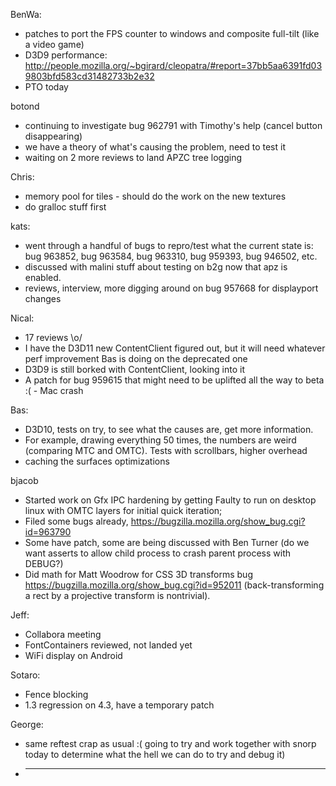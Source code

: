 BenWa:
* patches to port the FPS counter to windows and composite full-tilt (like a video game)
* D3D9 performance: http://people.mozilla.org/~bgirard/cleopatra/#report=37bb5aa6391fd039803bfd583cd31482733b2e32
* PTO today

botond
* continuing to investigate bug 962791 with Timothy's help (cancel button disappearing)
* we have a theory of what's causing the problem, need to test it
* waiting on 2 more reviews to land APZC tree logging

Chris:
* memory pool for tiles - should do the work on the new textures
* do gralloc stuff first

kats:
* went through a handful of bugs to repro/test what the current state is: bug 963852, bug 963584, bug 963310, bug 959393, bug 946502, etc.
* discussed with malini stuff about testing on b2g now that apz is enabled.
* reviews, interview, more digging around on bug 957668 for displayport changes

Nical:
* 17 reviews \o/
* I have the D3D11 new ContentClient figured out, but it will need whatever perf improvement Bas is doing on the deprecated one
* D3D9 is still borked with ContentClient, looking into it
* A patch for bug 959615 that might need to be uplifted all the way to beta :( - Mac crash

Bas:
* D3D10, tests on try, to see what the causes are, get more information.
* For example, drawing everything 50 times, the numbers are weird (comparing MTC and OMTC).  Tests with scrollbars, higher overhead
* caching the surfaces optimizations

bjacob
* Started work on Gfx IPC hardening by getting Faulty to run on desktop linux with OMTC layers for initial quick iteration;
* Filed some bugs already, https://bugzilla.mozilla.org/show_bug.cgi?id=963790
* Some have patch, some are being discussed with Ben Turner (do we want asserts to allow child process to crash parent process with DEBUG?)
* Did math for Matt Woodrow for CSS 3D transforms bug https://bugzilla.mozilla.org/show_bug.cgi?id=952011  (back-transforming a rect by a projective transform is nontrivial).

Jeff:
* Collabora meeting
* FontContainers reviewed, not landed yet
* WiFi display on Android

Sotaro:
* Fence blocking
* 1.3 regression on 4.3, have a temporary patch

George:
* same reftest crap as usual :( going to try and work together with snorp today to determine what the hell we can do to try and debug it)
* ________________



